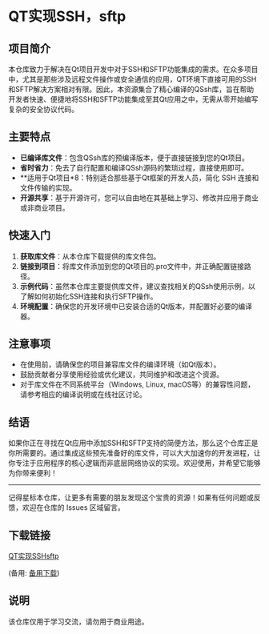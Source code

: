 # QT实现SSH，sftp

## 项目简介

本仓库致力于解决在Qt项目开发中对于SSH和SFTP功能集成的需求。在众多项目中，尤其是那些涉及远程文件操作或安全通信的应用，QT环境下直接可用的SSH和SFTP解决方案相对有限。因此，本资源集合了精心编译的QSsh库，旨在帮助开发者快速、便捷地将SSH和SFTP功能集成至其Qt应用之中，无需从零开始编写复杂的安全协议代码。

## 主要特点

- **已编译库文件**：包含QSsh库的预编译版本，便于直接链接到您的Qt项目。
- **省时省力**：免去了自行配置和编译QSsh源码的繁琐过程，直接使用即可。
- **适用于Qt项目*8：特别适合那些基于Qt框架的开发人员，简化 SSH 连接和文件传输的实现。
- **开源共享**：基于开源许可，您可以自由地在其基础上学习、修改并应用于商业或非商业项目。

## 快速入门

1. **获取库文件**：从本仓库下载提供的库文件包。
2. **链接到项目**：将库文件添加到您的Qt项目的.pro文件中，并正确配置链接路径。
3. **示例代码**：虽然本仓库主要提供库文件，建议查找相关的QSsh使用示例，以了解如何初始化SSH连接和执行SFTP操作。
4. **环境配置**：确保您的开发环境中已安装合适的Qt版本，并配置好必要的编译器。

## 注意事项

- 在使用前，请确保您的项目兼容库文件的编译环境（如Qt版本）。
- 鼓励贡献者分享使用经验或优化建议，共同维护和改进这个资源。
- 对于库文件在不同系统平台（Windows, Linux, macOS等）的兼容性问题，请参考相应的编译说明或在线社区讨论。

## 结语

如果你正在寻找在Qt应用中添加SSH和SFTP支持的简便方法，那么这个仓库正是你所需要的。通过集成这些预先准备好的库文件，可以大大加速你的开发进程，让你专注于应用程序的核心逻辑而非底层网络协议的实现。欢迎使用，并希望它能够为你带来便利！

---

记得星标本仓库，让更多有需要的朋友发现这个宝贵的资源！如果有任何问题或反馈，欢迎在仓库的 Issues 区域留言。

## 下载链接
[QT实现SSHsftp](https://pan.quark.cn/s/e37f05f51094) 

(备用: [备用下载](https://pan.baidu.com/s/1o5gbV-Olxpuzo35hinm9iA?pwd=ax24))

## 说明

该仓库仅用于学习交流，请勿用于商业用途。
